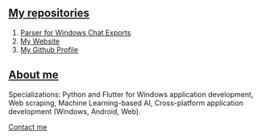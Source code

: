## <a href="https://raw.githubusercontent.com/Vineel180/Vineel180/refs/heads/main/AppData/Images/forAnimeFull_size60quality80.jpg">My repositories</a>
1. <a href="https://github.com/Vineel180/WhatsappChatExport_Parser">Parser for Windows Chat Exports</a>
2. <a href="https://github.com/Vineel180/Vineel180.github.io">My Website</a>
3. <a href="https://github.com/Vineel180/Vineel180">My Github Profile</a>

## <a href="https://raw.githubusercontent.com/Vineel180/Vineel180/refs/heads/main/AppData/Images/myProfilePictureFull.jpg">About me</a>
Specializations: Python and Flutter for Windows application development, Web scraping, Machine Learning-based AI, Cross-platform application development (Windows, Android, Web).

<a href="https://vineel180.github.io#contactMe">Contact me</a>
